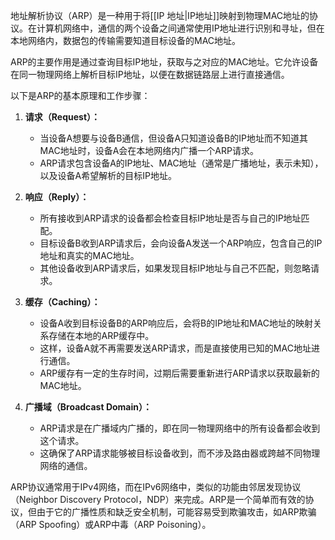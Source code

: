 地址解析协议（ARP）是一种用于将[[IP 地址|IP地址]]映射到物理MAC地址的协议。在计算机网络中，通信的两个设备之间通常使用IP地址进行识别和寻址，但在本地网络内，数据包的传输需要知道目标设备的MAC地址。

ARP的主要作用是通过查询目标IP地址，获取与之对应的MAC地址。它允许设备在同一物理网络上解析目标IP地址，以便在数据链路层上进行直接通信。

以下是ARP的基本原理和工作步骤：

1. **请求（Request）：**
   - 当设备A想要与设备B通信，但设备A只知道设备B的IP地址而不知道其MAC地址时，设备A会在本地网络内广播一个ARP请求。
   - ARP请求包含设备A的IP地址、MAC地址（通常是广播地址，表示未知），以及设备A希望解析的目标IP地址。

2. **响应（Reply）：**
   - 所有接收到ARP请求的设备都会检查目标IP地址是否与自己的IP地址匹配。
   - 目标设备B收到ARP请求后，会向设备A发送一个ARP响应，包含自己的IP地址和真实的MAC地址。
   - 其他设备收到ARP请求后，如果发现目标IP地址与自己不匹配，则忽略请求。

3. **缓存（Caching）：**
   - 设备A收到目标设备B的ARP响应后，会将B的IP地址和MAC地址的映射关系存储在本地的ARP缓存中。
   - 这样，设备A就不再需要发送ARP请求，而是直接使用已知的MAC地址进行通信。
   - ARP缓存有一定的生存时间，过期后需要重新进行ARP请求以获取最新的MAC地址。

4. **广播域（Broadcast Domain）：**
   - ARP请求是在广播域内广播的，即在同一物理网络中的所有设备都会收到这个请求。
   - 这确保了ARP请求能够被目标设备收到，而不涉及路由器或跨越不同物理网络的通信。

ARP协议通常用于IPv4网络，而在IPv6网络中，类似的功能由邻居发现协议（Neighbor Discovery Protocol，NDP）来完成。ARP是一个简单而有效的协议，但由于它的广播性质和缺乏安全机制，可能容易受到欺骗攻击，如ARP欺骗（ARP Spoofing）或ARP中毒（ARP Poisoning）。